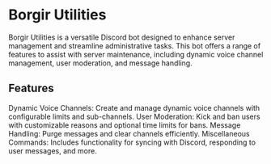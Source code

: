 # Borgir Utilities
Borgir Utilities is a versatile Discord bot designed to enhance server management and streamline administrative tasks. This bot offers a range of features to assist with server maintenance, including dynamic voice channel management, user moderation, and message handling.

## Features
Dynamic Voice Channels: Create and manage dynamic voice channels with configurable limits and sub-channels.
User Moderation: Kick and ban users with customizable reasons and optional time limits for bans.
Message Handling: Purge messages and clear channels efficiently.
Miscellaneous Commands: Includes functionality for syncing with Discord, responding to user messages, and more.
